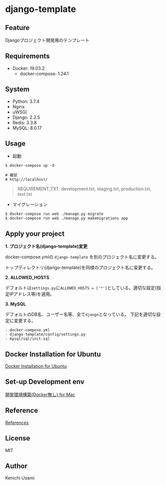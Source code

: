 # django-template

## Feature

Djangoプロジェクト開発用のテンプレート

## Requirements

- Docker: 19.03.2
    - docker-compose: 1.24.1

## System

- Python: 3.7.4
- Nginx
- uWSGI
- Django: 2.2.5
- Redis: 3.3.8
- MySQL: 8.0.17

## Usage

- 起動

```
$ docker-compose up -d

# 確認
# http://localhost/
```
> REQUIREMENT_TXT: development.txt, staging.txt, production.txt, text.txt

- マイグレーション

```
$ docker-compose run web ./manage.py migrate
$ docker-compose run web ./manage.py makemigrations app
```

## Apply your project

**1. プロジェクト名(django-template)変更**

docker-compose.ymlの `django-template` を別のプロジェクト名に変更する。

トップディレクトリ(django-template)を同様のプロジェクト名に変更する。

**2. ALLOWED_HOSTS**

デフォルトは`settings.py`に`ALLOWED_HOSTS = ['*']`としている。適切な設定(指定IPアドレス等)を適用。

**3. MySQL**

デフォルトのDB名、ユーザー名等、全て`django`となっている。
下記を適切な設定に変更する。

    - docker-compose.yml
    - django-template/config/settings.py
    - mysql/sql/init.sql

## Docker Installation for Ubuntu

[Docker Installation for Ubuntu](https://github.com/65usami/django-template/wiki/Docker-Installation-for-Ubuntu)

## Set-up Development env

[開発環境構築(Docker無し) for Mac](https://github.com/65usami/django-template/wiki/%E9%96%8B%E7%99%BA%E7%92%B0%E5%A2%83%E6%A7%8B%E7%AF%89(Docker%E7%84%A1%E3%81%97)-for-Mac)


## Reference

[References](https://github.com/65usami/django-template/wiki/References)

## License

MIT

##  Author

Kenichi Usami
